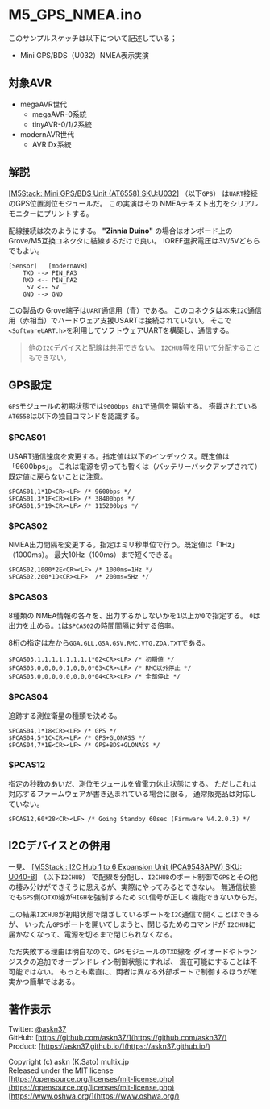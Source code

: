 # M5_GPS_NMEA.ino

このサンプルスケッチは以下について記述している；

- Mini GPS/BDS（U032）NMEA表示実演

## 対象AVR

- megaAVR世代
  - megaAVR-0系統
  - tinyAVR-0/1/2系統
- modernAVR世代
  - AVR Dx系統

## 解説

[[M5Stack: Mini GPS/BDS Unit (AT6558) SKU:U032]](https://shop.m5stack.com/collections/m5-sensor/products/mini-gps-bds-unit)
（以下`GPS`）
は`UART`接続のGPS位置測位モジュールだ。
この実演はその NMEAテキスト出力をシリアルモニターにプリントする。

配線接続は次のようにする。
__"Zinnia Duino"__ の場合はオンボード上の
Grove/M5互換コネクタに結線するだけで良い。
IOREF選択電圧は3V/5Vどちらでもよい。

```plain
[Sensor]   [modernAVR]
    TXD --> PIN_PA3
    RXD <-- PIN_PA2
     5V <-- 5V
    GND --> GND
```

この製品の Grove端子は`UART`通信用（青）である。
このコネクタは本来`I2C`通信用（赤相当）でハードウェア支援USARTは接続されていない。
そこで`<SoftwareUART.h>`を利用してソフトウェアUARTを構築し、通信する。

> 他の`I2C`デバイスと配線は共用できない。
`I2CHUB`等を用いて分配することもできない。

## GPS設定

`GPS`モジュールの初期状態では`9600bps 8N1`で通信を開始する。
搭載されている`AT6558`は以下の独自コマンドを認識する。

### $PCAS01

USART通信速度を変更する。指定値は以下のインデックス。既定値は「9600bps」。
これは電源を切っても暫くは（バッテリーバックアップされて）既定値に戻らないことに注意。

```plain
$PCAS01,1*1D<CR><LF> /* 9600bps */
$PCAS01,3*1F<CR><LF> /* 38400bps */
$PCAS01,5*19<CR><LF> /* 115200bps */
```

### $PCAS02

NMEA出力間隔を変更する。指定はミリ秒単位で行う。既定値は「1Hz」（1000ms）。
最大10Hz（100ms）まで短くできる。

```plain
$PCAS02,1000*2E<CR><LF> /* 1000ms=1Hz */
$PCAS02,200*1D<CR><LF>  /* 200ms=5Hz */
```

### $PCAS03

8種類の NMEA情報の各々を、出力するかしないかを`1`以上か`0`で指定する。
`0`は出力を止める。`1`は`$PCAS02`の時間間隔に対する倍率。

8桁の指定は左から`GGA,GLL,GSA,GSV,RMC,VTG,ZDA,TXT`である。

```plain
$PCAS03,1,1,1,1,1,1,1,1*02<CR><LF> /* 初期値 */
$PCAS03,0,0,0,0,1,0,0,0*03<CR><LF> /* RMC以外停止 */
$PCAS03,0,0,0,0,0,0,0,0*04<CR><LF> /* 全部停止 */
```

### $PCAS04

追跡する測位衛星の種類を決める。

```plain
$PCAS04,1*18<CR><LF> /* GPS */
$PCAS04,5*1C<CR><LF> /* GPS+GLONASS */
$PCAS04,7*1E<CR><LF> /* GPS+BDS+GLONASS */
```

### $PCAS12

指定の秒数のあいだ、測位モジュールを省電力休止状態にする。
ただしこれは対応するファームウェアが書き込まれている場合に限る。
通常販売品は対応していない。

```plain
$PCAS12,60*28<CR><LF> /* Going Standby 60sec (Firmware V4.2.0.3) */
```

## I2Cデバイスとの併用

一見、
[[M5Stack : I2C Hub 1 to 6 Expansion Unit (PCA9548APW) SKU: U040-B]](https://shop.m5stack.com/collections/m5-sensor/products/i2c-hub-1-to-6-expansion-unit-pca9548apw)
（以下`I2CHUB`）
で配線を分配し、`I2CHUB`のポート制御で`GPS`とその他の棲み分けができそうに思えるが、実際にやってみるとできない。
無通信状態でも`GPS`側の`TXD`線が`HIGH`を強制するため
`SCL`信号が正しく機能できないからだ。

この結果`I2CHUB`が初期状態で閉ざしているポートを`I2C`通信で開くことはできるが、
いったん`GPS`ポートを開いてしまうと、閉じるためのコマンドが
`I2CHUB`に届かなくなって、電源を切るまで閉じられなくなる。

ただ失敗する理由は明白なので、`GPS`モジュールの`TXD`線を
ダイオードやトランジスタの追加でオープンドレイン制御状態にすれば、
混在可能にすることは不可能ではない。
もっとも素直に、両者は異なる外部ポートで制御するほうが確実かつ簡単ではある。

## 著作表示

Twitter: [@askn37](https://twitter.com/askn37) \
GitHub: [https://github.com/askn37/](https://github.com/askn37/) \
Product: [https://askn37.github.io/](https://askn37.github.io/)

Copyright (c) askn (K.Sato) multix.jp \
Released under the MIT license \
[https://opensource.org/licenses/mit-license.php](https://opensource.org/licenses/mit-license.php) \
[https://www.oshwa.org/](https://www.oshwa.org/)
